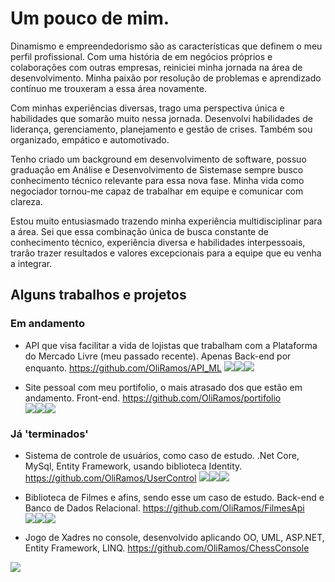 # Um pouco de mim.
Dinamismo e empreendedorismo são as características que definem o meu perfil profissional. Com uma história de em negócios próprios e colaborações com outras empresas, reiniciei minha jornada na área de desenvolvimento. Minha paixão por resolução de problemas e aprendizado contínuo me trouxeram a essa área novamente.

Com minhas experiências diversas, trago uma perspectiva única e habilidades que somarão muito nessa jornada. Desenvolvi habilidades de liderança, gerenciamento, planejamento e gestão de crises. Também sou organizado, empático e automotivado.

Tenho criado um background em desenvolvimento de software, possuo graduação em Análise e Desenvolvimento de Sistemase sempre busco conhecimento técnico relevante para essa nova fase. Minha vida como negociador tornou-me capaz de trabalhar em equipe e comunicar com clareza.

Estou muito entusiasmado trazendo minha experiência multidisciplinar para a área. Sei que essa combinação única de busca constante de conhecimento técnico, experiência diversa e habilidades interpessoais, trarão trazer resultados e valores excepcionais para a equipe que eu venha a integrar.

## Alguns trabalhos e projetos

### Em andamento

* API que visa facilitar a vida de lojistas que trabalham com a Plataforma do Mercado Livre (meu passado recente). Apenas Back-end por enquanto. 
https://github.com/OliRamos/API_ML
<img src="https://img.shields.io/badge/JavaScript-323330?style=for-the-badge&logo=javascript&logoColor=F7DF1E"><img src="https://img.shields.io/badge/Visual%20Studio%20Code-0078d7.svg?logo=visual-studio-code&logoColor=white"><img src="https://img.shields.io/badge/Postman-FF6C37?logo=postman&logoColor=white">

* Site pessoal com meu portifolio, o mais atrasado dos que estão em andamento. Front-end.
https://github.com/OliRamos/portifolio  
<img src="https://img.shields.io/badge/HTML5-E34F26?style=for-the-badge&logo=html5&logoColor=white"><img src="https://img.shields.io/badge/CSS3-1572B6?style=for-the-badge&logo=css3&logoColor=white"><img src="https://img.shields.io/badge/JavaScript-323330?style=for-the-badge&logo=javascript&logoColor=F7DF1E">

### Já 'terminados'
* Sistema de controle de usuários, como caso de estudo. .Net Core, MySql, Entity Framework, usando biblioteca Identity. https://github.com/OliRamos/UserControl
<img src="https://img.shields.io/badge/c%23-%23239120.svg?logo=c-sharp&logoColor=white"><img src="https://img.shields.io/badge/mysql-%2300f.svg?logo=mysql&logoColor=white"><img src="https://img.shields.io/badge/Postman-FF6C37?logo=postman&logoColor=white">

* Biblioteca de Filmes e afins, sendo esse um caso de estudo. Back-end e Banco de Dados Relacional. https://github.com/OliRamos/FilmesApi  
<img src="https://img.shields.io/badge/c%23-%23239120.svg?logo=c-sharp&logoColor=white"><img src="https://img.shields.io/badge/mysql-%2300f.svg?logo=mysql&logoColor=white"><img src="https://img.shields.io/badge/Postman-FF6C37?logo=postman&logoColor=white">

* Jogo de Xadres no console, desenvolvido aplicando OO, UML, ASP.NET, Entity Framework, LINQ. https://github.com/OliRamos/ChessConsole
<img src="https://img.shields.io/badge/c%23-%23239120.svg?logo=c-sharp&logoColor=white">

